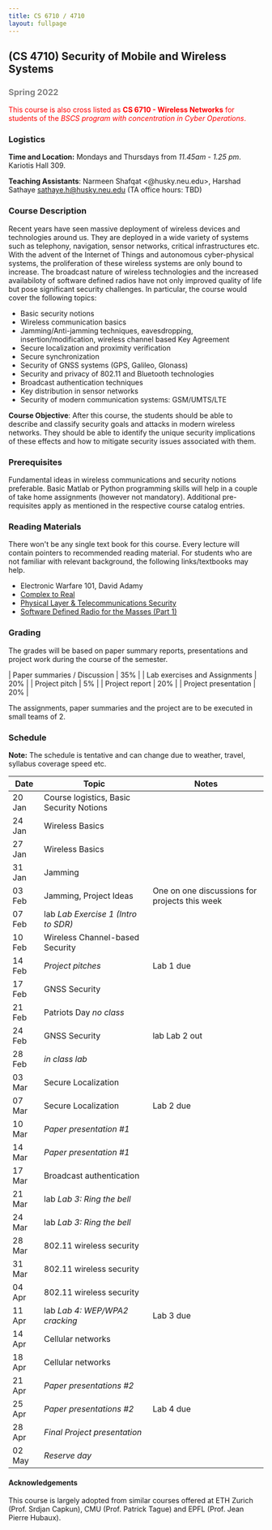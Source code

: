 ```yaml
---
title: CS 6710 / 4710
layout: fullpage
---
```


## (CS 4710) Security of Mobile and Wireless Systems
### <span style="color:grey">Spring 2022</span>

<span style="color:red">This course is also cross listed as **CS 6710 - Wireless Networks** for students of the *BSCS program with concentration in Cyber Operations*. </span>

### Logistics
**Time and Location:** Mondays and Thursdays from *11.45am - 1.25 pm*. Kariotis Hall 309.

**Teaching Assistants**: Narmeen Shafqat <@husky.neu.edu>, Harshad Sathaye <sathaye.h@husky.neu.edu> (TA office hours: TBD)

### Course Description
Recent years have seen massive deployment of wireless devices and technologies around us. They are deployed in a wide variety of systems such as telephony, navigation, sensor networks, critical infrastructures etc. With the advent of the Internet of Things and autonomous cyber-physical systems, the proliferation of these wireless systems are only bound to increase. The broadcast nature of wireless technologies and the increased availabiloty of software defined radios have not only improved quality of life but pose significant security challenges. In particular, the course would cover the following topics:

- Basic security notions
- Wireless communication basics
- Jamming/Anti-jamming techniques, eavesdropping, insertion/modification, wireless channel based Key Agreement
- Secure localization and proximity verification
- Secure synchronization 
- Security of GNSS systems  (GPS, Galileo, Glonass)
- Security and privacy of 802.11 and Bluetooth technologies
- Broadcast authentication techniques
- Key distribution in sensor networks
- Security of modern communication systems: GSM/UMTS/LTE

**Course Objective**: After this course, the students should be able to describe and classify security goals and attacks in modern wireless networks. They should be able to identify the unique security implications of these effects and how to mitigate security issues associated with them.

### Prerequisites

Fundamental ideas in wireless communications and security notions preferable. Basic Matlab or Python programming skills will help in a couple of take home assignments (however not mandatory). Additional pre-requisites apply as mentioned in the respective course catalog entries.

### Reading Materials
There won't be any single text book for this course. Every lecture will contain pointers to recommended reading material. For students who are not familiar with relevant background, the following links/textbooks may help.

* Electronic Warfare 101, David Adamy
* [Complex to Real](complextoreal.com)
* [Physical Layer & Telecommunications Security](https://www.cybok.org/media/downloads/Physical_Layer__Telecommunications_Security_issue_1.0.pdf)
* [Software Defined Radio for the Masses (Part 1)](https://sites.google.com/site/thesdrinstitute/A-Software-Defined-Radio-for-the-Masses)

### Grading

The grades will be based on paper summary reports, presentations and project work during the course of the semester.

| Paper summaries / Discussion            | 35% |
| Lab exercises and Assignments           | 20% |
| Project pitch                           | 5%  |
| Project report                          | 20% |
| Project presentation                    | 20% |

The assignments, paper summaries and the project are to be executed in small teams of 2.

### Schedule

**Note:** The schedule is tentative and can change due to weather, travel, syllabus coverage speed etc.

| Date   | Topic                                                | Notes |
|--------|------------------------------------------------------|-------|
| 20 Jan | Course logistics, Basic Security Notions             |       |
| 24 Jan | Wireless Basics                                      |       |
| 27 Jan | Wireless Basics                                      |       |
| 31 Jan | Jamming                                              |       |
| 03 Feb | Jamming, Project Ideas                               | One on one discussions for projects this week |
| 07 Feb | <span class="label label-primary">lab</span> *Lab Exercise 1 (Intro to SDR)*                       |       |
| 10 Feb | Wireless Channel-based Security                      |       |
| 14 Feb | *Project pitches*                                      | Lab 1 due |
| 17 Feb | GNSS Security                                        |   |
| 21 Feb | Patriots Day *no class*                                  |   |
| 24 Feb | GNSS Security                                        | <span class="label label-primary">lab</span> Lab 2 out |
| 28 Feb | *in class lab*                                        |   |
| 03 Mar | Secure Localization                                  |   |
| 07 Mar | Secure Localization                                  | Lab 2 due |
| 10 Mar | *Paper presentation #1*                               |       |
| 14 Mar | *Paper presentation #1*                                |       |
| 17 Mar | Broadcast authentication                             |       |
| 21 Mar | <span class="label label-primary">lab</span> *Lab 3: Ring the bell*                                |       |
| 24 Mar | <span class="label label-primary">lab</span> *Lab 3: Ring the bell*                         |       |
| 28 Mar | 802.11 wireless security                           |       |
| 31 Mar | 802.11 wireless security                             |       |
| 04 Apr | 802.11 wireless security                             |       |
| 11 Apr | <span class="label label-primary">lab</span> *Lab 4: WEP/WPA2 cracking*                                    | Lab 3 due      |
| 14 Apr | Cellular networks                             |       |
| 18 Apr | Cellular networks                                     |       |
| 21 Apr | *Paper presentations #2*                                    |      |
| 25 Apr | *Paper presentations #2*                                    | Lab 4 due      |
| 28 Apr | *Final Project presentation*                               |       |
| 02 May | *Reserve day*                               |       |

#### Acknowledgements
This course is largely adopted from similar courses offered at ETH Zurich (Prof. Srdjan Capkun), CMU (Prof. Patrick Tague) and EPFL (Prof. Jean Pierre Hubaux).